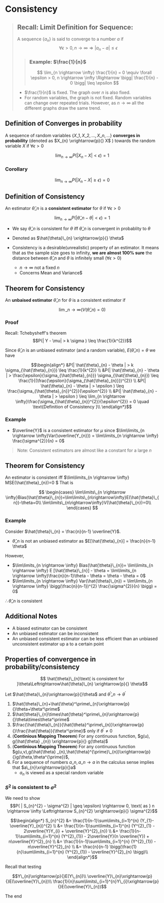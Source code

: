 # Consistency


> ## Recall: Limit Definition for Sequence: 
>A sequence $\{a_n\}$ is said to converge to a number $a$ if
> $$\forall \epsilon > 0, n \rightarrow \infty \Rightarrow | a_{n} -a| \leq \epsilon $$
>> ### Example: $\frac{1}{n}$
>> $$ \lim_{n \rightarrow \infty} \frac{1}{n} = 0 \equiv \forall \epsilon > 0, n \rightarrow \infty \Rightarrow  \bigg| \frac{1}{n} - 0 \bigg| \leq \epsilon $$
>* $\frac{1}{n}$ is fixed. The graph over $n$ is also fixed. 
>* For random variables, the graph is not fixed. Random variables can change over repeated trials. However, as $n \rightarrow \infty$ all the different graphs draw the same trend.

## Definition of Converges in probability
A sequence of random variables $\{X\_{1},X\_{2},...,X\_{n},... \}$ **converges in probability** (denoted as $X_{n} \xrightarrow{p}{} X$ ) towards the random variable $X$ if $\forall \epsilon > 0$

$$ \lim_{n \rightarrow \infty} P( |X_{n} - X| < \epsilon ) = 1 $$

### Corollary

$$\lim_{n \rightarrow \infty} P(|X_{n}- X| \geq \epsilon) = 0$$


## Definition of Consistency
An estimator  $\hat{\theta}\_{n}$ is a **consistent estimator** for $\theta$  if $\forall \epsilon > 0$

$$ \lim_{n \rightarrow \infty} P( |\hat{\theta}\_{n} - \theta| < \epsilon ) = 1 $$

* We say $\hat{\theta}\_{n}$ is consistent for $\theta$ iff $\hat{\theta}\_{n}$ is convergent in probablity to $\theta$
* Denoted as $\hat{\theta}\_{n} \xrightarrow{p}{} \theta$

* Consistency is a desirable(unrealistic) property of an estimator. It means that as the sample size goes to infinity, **we are almost 100% sure** the distance between $\hat{\theta}\_{n}$ and $\theta$ is infinitely small $(\forall \epsilon > 0)$
    * $n \rightarrow \infty$ not a fixed $n$
    * Concerns Mean and Variance$

## Theorem for Consistency

An **unbaised estimator** $\hat{\theta}\_{n}$ for $\theta$ is a consistent estimator if

$$\lim\_{n\rightarrow\infty}(V(\hat{\theta}\_{n})=0)$$

### Proof

Recall: Tchebysheff's theorem
$$P(| Y - \mu| >  k \sigma ) \leq \frac{1}{k^{2}}$$

Since $\hat{\theta}\_{n}$ is an unbiased estimator (and a random variable), $E(\hat{\theta}\_{n})=\theta$ we have 

```math
\begin{align*}
&P(| \hat{\theta}_{n} - \theta | > k \sigma_{\hat{\theta}_{n}}) \leq \frac{1}{k^{2}} \\
&P(| \hat{\theta}_{n} - \theta | > \frac{\epsilon}{\sigma_{\hat{\theta}_{n}}} \sigma_{\hat{\theta}_{n}}) \leq \frac{1}{(\frac{\epsilon}{\sigma_{\hat{\theta}_{n}}})^{2}} \\
&P(| \hat{\theta}_{n} - \theta | > \epsilon ) \leq \frac{\sigma_{\hat{\theta}_{n}}^{2}}{\epsilon^{2}} \\
&P(| \hat{\theta}_{n} - \theta | > \epsilon ) \leq \lim_{n \rightarrow \infty}\frac{\sigma_{\hat{\theta}_{n}}^{2}}{\epsilon^{2}} = 0 \quad \text{Definition of Consistency }\\ 
\end{align*}
```
### Example
* $\overline{Y}$ is a consistent estimator for $\mu$ since  $\lim\limits_{n \rightarrow \infty}Var(\overline{Y_{n}}) = \lim\limits_{n \rightarrow \infty} \frac{\sigma^{2}}{n} = 0$

> Note: Consistent estimators are almost like a constant for a large $n$
## Theorem for Consistency
An estimator is consistent iff $\lim\limits\_{n \rightarrow \infty} MSE(\hat{\theta}\_{n})=0 $ That is

$$
\begin{cases}
\lim\limits\_{n \rightarrow \infty}Bias(\hat{\theta}\_{n})=\lim\limits\_{n\rightarrow\infty}E(\hat{\theta}\_{n})-\theta=0\\
\lim\limits\_{n\rightarrow\infty}V(\hat{\theta}\_{n})=0\\
\end{cases}
$$

### Example

Consider $\hat{\theta}\_{n} = \frac{n}{n-1} \overline{Y}$.
* $\hat{\theta}\_{n}$ is not an unbiased estimator as $E[\hat{\theta}_{n}] = \frac{n}{n-1} \theta$ 

However, 
* $\lim\limits_{n \rightarrow \infty} Bias(\hat{\theta}\_{n})= \lim\limits_{n \rightarrow \infty} E [\hat{\theta}\_{n}] - \theta = \lim\limits_{n \rightarrow \infty}\frac{n}{n-1}\theta - \theta = \theta - \theta = 0$
* $\lim\limits_{n \rightarrow \infty} Var(\hat{\theta}\_{n}) = \lim\limits_{n \rightarrow \infty} \bigg(\frac{n}{n-1})^{2} \frac{\sigma^{2}}{n} \bigg) = 0$

$\therefore \hat{\theta}\_{n}$ is consistent 

## Additional Notes
* A biased estimator can be consistent
* An unbiased estimator can be inconsistent
* An unbiased consistent estimator can be less efficient than an unbiased unconsistent estimator up a to a certain point


## Properties of convergence in probability/consistency

$$ \hat{\theta}\_{n}\text{ is consistent for }\theta\Leftrightarrow\hat{\theta}\_{n} \xrightarrow{p}{} \theta$$

Let $\hat{\theta}\_{n}\xrightarrow{p}{}\theta$ and $\hat{\theta}^\prime\_{n} \rightarrow\theta^\prime$

1. $\hat{\theta}\_{n}+\hat{\theta}^\prime\_{n}\xrightarrow{p}{}\theta+\theta^\prime$
2. $\hat{\theta}\_{n}\times\hat{\theta}^\prime\_{n}\xrightarrow{p}{}\theta\times\theta^\prime$
3. $\frac{\hat{\theta}\_{n}}{\hat{\theta}^\prime\_{n}}\xrightarrow{p}{}\frac{\hat{\theta}}{\theta^\prime}$ only if $\theta^\prime\neq 0$
4. (**Continious Mapping Theorem**) For any continuous function, $g(u), g(\hat{\theta} _{n}) \xrightarrow{p}{} g(\theta)$
5. (**Continious Mapping Theorem**) For any continuous function $g(u,v),g(\hat{\theta} _{n},\hat{\theta}^{\prime}\_{n})\xrightarrow{p}{}g(\theta,\theta^{\prime})$,
6. For a sequence of numbers $a\_{n},a\_{n}\rightarrow a$ in the calculus sense implies that $a\_{n}\xrightarrow{p}{}a$
    * $a_{n}$ is viewed as a special random variable 
### $S^{2}$ is consistent to $\sigma^{2}$
We need to show 
$$P( | S_{n}^{2} - \sigma^{2} | \geq \epsilon) \rightarrow 0, \text{ as } n \rightarrow \infty \Leftrightarrow S_{n}^{2} \xrightarrow{p}{} \sigma^{2}$$

```math
\begin{align*}
S_{n}^{2} &= \frac{1}{n-1}\sum\limits_{i=1}^{n} (Y_{1}- \overline{Y}_{n})^{2} \\
&= \frac{1}{n-1}\sum\limits_{i=1}^{n} (Y^{2}_{1} - 2\overline{Y}Y_{i} + \overline{Y}^{2}_{n}) \\
&= \frac{1}{n-1}\sum\limits_{i=1}^{n} (Y^{2}_{1}) - 2\overline{Y}(n \overline{Y}) + n\overline{Y}^{2}_{n} \\
&= \frac{1}{n-1}\sum\limits_{i=1}^{n} (Y^{2}_{1}) - n\overline{Y}^{2}_{n} \\
&= \frac{n}{n-1} \bigg(\frac{1}{n}\sum\limits_{i=1}^{n} (Y^{2}_{1}) - \overline{Y}^{2}_{n} \bigg)\\
\end{align*}
```
Recall that testing
```math
Y\_{n}\xrightarrow{p}{}E(Y\_{n})\\
\overline{Y}\_{n}\xrightarrow{p}{}E(\overline{Y}\_{n})\\
\frac{1}{n}\sum\limits\_{i=1}^{n}Y\_{i}\xrightarrow{p}{}E(\overline{Y}\_{n})
```

The end

